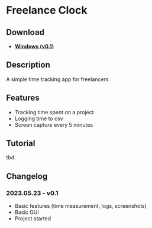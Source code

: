 # Freelance Clock

## Download

- **[Windows (v0.1)](https://www.google.com "v0.1")**

## Description

A simple time tracking app for freelancers.

## Features

- Tracking time spent on a project
- Logging time to csv
- Screen capture every 5 minutes

## Tutorial

tbd.

## Changelog

### 2023.05.23 - v0.1

- Basic features (time measurement, logs, screenshots)
- Basic GUI
- Project started